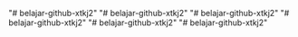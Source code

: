 "# belajar-github-xtkj2" 
"# belajar-github-xtkj2" 
"# belajar-github-xtkj2" 
"# belajar-github-xtkj2" 
"# belajar-github-xtkj2" 
"# belajar-github-xtkj2" 
